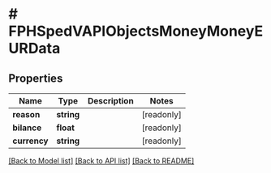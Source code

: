 # # FPHSpedVAPIObjectsMoneyMoneyEURData

## Properties

Name | Type | Description | Notes
------------ | ------------- | ------------- | -------------
**reason** | **string** |  | [readonly]
**bilance** | **float** |  | [readonly]
**currency** | **string** |  | [readonly]

[[Back to Model list]](../../README.md#models) [[Back to API list]](../../README.md#endpoints) [[Back to README]](../../README.md)
